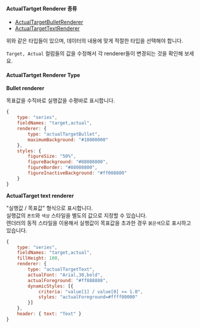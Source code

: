 #### ActualTartget Renderer 종류


* [ActualTargetBulletRenderer](http://help.realgrid.com/api/types/ActualTargetBulletRenderer/)
* [ActualTargetTextRenderer](http://help.realgrid.com/api/types/ActualTargetTextRenderer/)

위와 같은 타입들이 있으며, 데이터의 내용에 맞게 적절한 타입을 선택해야 합니다.

`Target, Actual` 컬럼들의 값을 수정해서 각 renderer들이 변경되는 것을 확인해 보세요.

#### ActualTartget Renderer Type

**Bullet renderer**

목표값을 수직바로 실행값을 수평바로 표시합니다.

```js
{
    type: "series",
    fieldNames: "target,actual",
    renderer: {
        type: "actualTargetBullet",
        maximumBackground: "#18000000"
    },
    styles: {
        figureSize: "50%",
        figureBackground: "#88008800",
        figureBorder: "#88008800",
        figureInactiveBackground: "#ff008800"
    }
}
```

**ActualTarget text renderer**

"실행값 / 목표값" 형식으로 표시합니다.  
실행값의 `폰트`와 `색상` 스타일을 별도의 값으로 지정할 수 있습니다.  
렌더러의 동적 스타일을 이용해서 실행값이 목표값을 초과한 경우 `붉은색`으로 표시하고 있습니다.

```js
{
    type: "series",
    fieldNames: "target,actual",
    fillHeight: 100,
    renderer: {
        type: "actualTargetText",
        actualFont: "Arial,30,bold",
        actualForeground: "#ff888888",
        dynamicStyles: [{
            criteria: "value[1] / value[0] >= 1.0",
            styles: "actualForeground=#ffff00000"
        }]
    },
    header: { text: "Text" }
}
```